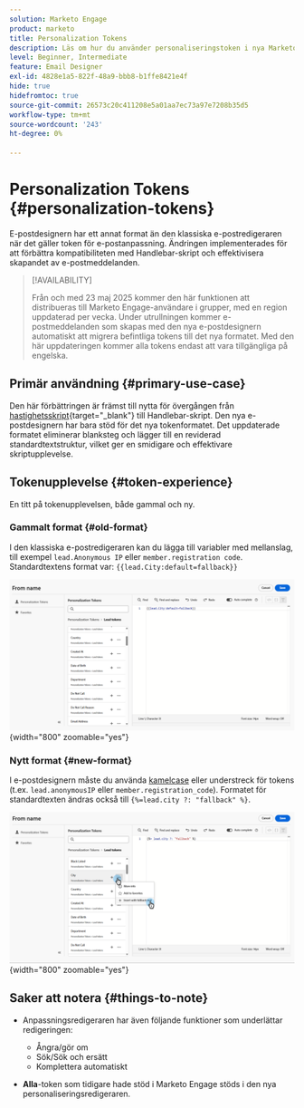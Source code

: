 ```yaml
---
solution: Marketo Engage
product: marketo
title: Personalization Tokens
description: Läs om hur du använder personaliseringstoken i nya Marketo Engage Email Designer
level: Beginner, Intermediate
feature: Email Designer
exl-id: 4828e1a5-822f-48a9-bbb8-b1ffe8421e4f
hide: true
hidefromtoc: true
source-git-commit: 26573c20c411208e5a01aa7ec73a97e7208b35d5
workflow-type: tm+mt
source-wordcount: '243'
ht-degree: 0%

---
```


# Personalization Tokens {#personalization-tokens}

E-postdesignern har ett annat format än den klassiska e-postredigeraren när det gäller token för e-postanpassning. Ändringen implementerades för att förbättra kompatibiliteten med Handlebar-skript och effektivisera skapandet av e-postmeddelanden.

>[!AVAILABILITY]
>
>Från och med 23 maj 2025 kommer den här funktionen att distribueras till Marketo Engage-användare i grupper, med en region uppdaterad per vecka. Under utrullningen kommer e-postmeddelanden som skapas med den nya e-postdesignern automatiskt att migrera befintliga tokens till det nya formatet. Med den här uppdateringen kommer alla tokens endast att vara tillgängliga på engelska.

## Primär användning {#primary-use-case}

Den här förbättringen är främst till nytta för övergången från [hastighetsskript](https://experienceleague.adobe.com/sv/docs/marketo-developer/marketo/email-scripting){target="_blank"} till Handlebar-skript. Den nya e-postdesignern har bara stöd för det nya tokenformatet. Det uppdaterade formatet eliminerar blanksteg och lägger till en reviderad standardtextstruktur, vilket ger en smidigare och effektivare skriptupplevelse.

## Tokenupplevelse {#token-experience}

En titt på tokenupplevelsen, både gammal och ny.

### Gammalt format {#old-format}

I den klassiska e-postredigeraren kan du lägga till variabler med mellanslag, till exempel `lead.Anonymous IP` eller `member.registration code`. Standardtextens format var: `{{lead.City:default=fallback}}`

![](assets/personalization-tokens-1.png){width="800" zoomable="yes"}

### Nytt format {#new-format}

I e-postdesignern måste du använda [kamelcase](https://developer.mozilla.org/en-US/docs/Glossary/Camel_case) eller understreck för tokens (t.ex. `lead.anonymousIP` eller `member.registration_code`). Formatet för standardtexten ändras också till `{%=lead.city ?: "fallback" %}`.

![](assets/personalization-tokens-2.png){width="800" zoomable="yes"}

## Saker att notera {#things-to-note}

* Anpassningsredigeraren har även följande funktioner som underlättar redigeringen:

   * Ångra/gör om
   * Sök/Sök och ersätt
   * Komplettera automatiskt

* **Alla**-token som tidigare hade stöd i Marketo Engage stöds i den nya personaliseringsredigeraren.
